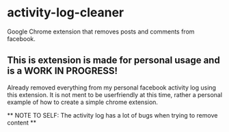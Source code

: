 # activity-log-cleaner
Google Chrome extension that removes posts and comments from facebook.

## This is extension is made for personal usage and is a WORK IN PROGRESS!
Already removed everything from my personal facebook activity log using this extension.
It is not ment to be userfriendly at this time, rather a personal example of how to create a simple chrome extension.

** NOTE TO SELF: The activity log has a lot of bugs when trying to remove content **
